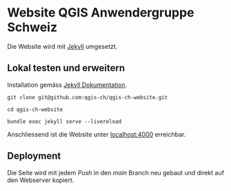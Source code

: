 # Website QGIS Anwendergruppe Schweiz

Die Website wird mit [Jekyll](https://jekyllrb.com/) umgesetzt.

## Lokal testen und erweitern

Installation gemäss [Jekyll Dokumentation](https://jekyllrb.com/docs/installation/).

`git clone git@github.com:qgis-ch/qgis-ch-website.git`

`cd qgis-ch-website`

`bundle exec jekyll serve --livereload`

Anschliessend ist die Website unter [localhost:4000](http://localhost:4000/) erreichbar.

## Deployment

Die Seite wird mit jedem *Push* in den *main* Branch neu gebaut und direkt auf den Webserver kopiert.



